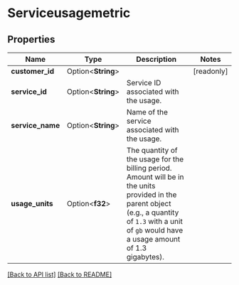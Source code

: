 # Serviceusagemetric

## Properties

Name | Type | Description | Notes
------------ | ------------- | ------------- | -------------
**customer_id** | Option<**String**> |  | [readonly]
**service_id** | Option<**String**> | Service ID associated with the usage. | 
**service_name** | Option<**String**> | Name of the service associated with the usage. | 
**usage_units** | Option<**f32**> | The quantity of the usage for the billing period. Amount will be in the units provided in the parent object (e.g., a quantity of `1.3` with a unit of `gb` would have a usage amount of 1.3 gigabytes). | 

[[Back to API list]](../README.md#documentation-for-api-endpoints) [[Back to README]](../README.md)


